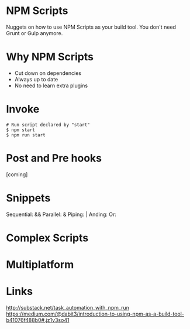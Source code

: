 # NPM Scripts
Nuggets on how to use NPM Scripts as your build tool. You don't need Grunt or Gulp anymore.

# Why NPM Scripts
* Cut down on dependencies
* Always up to date
* No need to learn extra plugins

# Invoke
```
# Run script declared by "start"
$ npm start
$ npm run start
```

# Post and Pre hooks
[coming]

# Snippets
Sequential: &&
Parallel: &
Piping: |
Anding:
Or:

# Complex Scripts


# Multiplatform

# Links
http://substack.net/task_automation_with_npm_run
https://medium.com/@dabit3/introduction-to-using-npm-as-a-build-tool-b41076f488b0#.jz1v3so41
